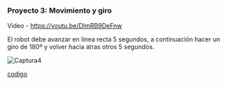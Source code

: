 
### Proyecto 3: Movimiento y giro
 
 Video - https://youtu.be/DImRB9DeFnw
 
 El robot debe avanzar en linea recta 5 segundos, a continuación hacer un giro de 180º y volver hacia atras otros 5 segundos.
 
 ![Captura4](https://user-images.githubusercontent.com/114906778/208398208-f32f857b-0640-4af3-ae7e-2ece3008b38f.PNG)
 
 [codigo](ejercicio3.hex)

 
 
